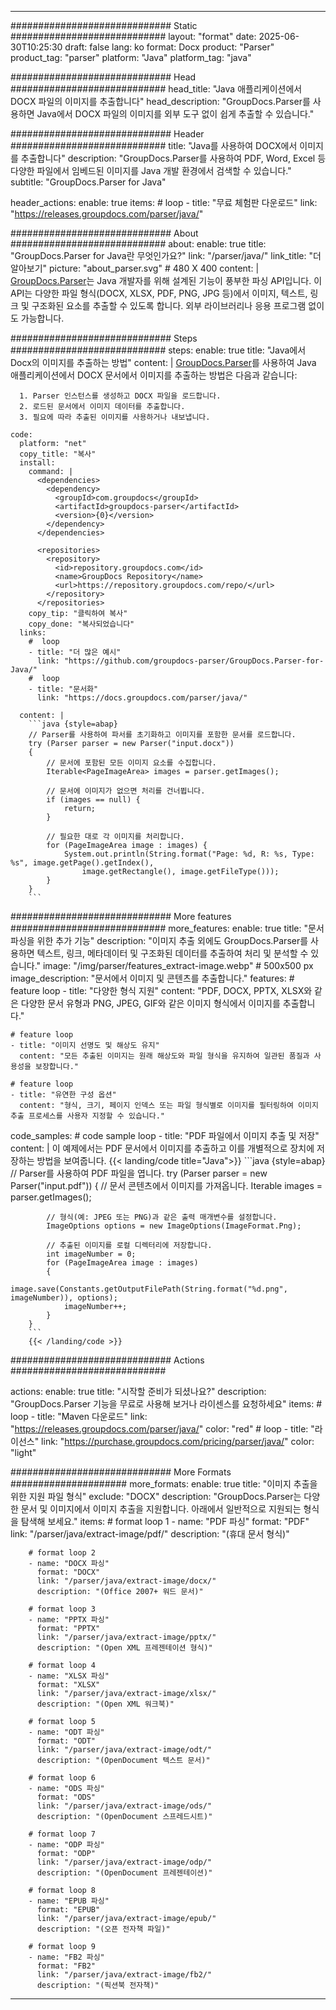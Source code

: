 


---
############################# Static ############################
layout: "format"
date:  2025-06-30T10:25:30
draft: false
lang: ko
format: Docx
product: "Parser"
product_tag: "parser"
platform: "Java"
platform_tag: "java"

############################# Head ############################
head_title: "Java 애플리케이션에서 DOCX 파일의 이미지를 추출합니다"
head_description: "GroupDocs.Parser를 사용하면 Java에서 DOCX 파일의 이미지를 외부 도구 없이 쉽게 추출할 수 있습니다."

############################# Header ############################
title: "Java를 사용하여 DOCX에서 이미지를 추출합니다" 
description: "GroupDocs.Parser를 사용하여 PDF, Word, Excel 등 다양한 파일에서 임베드된 이미지를 Java 개발 환경에서 검색할 수 있습니다."
subtitle: "GroupDocs.Parser for Java" 

header_actions:
  enable: true
  items:
    #  loop
    - title: "무료 체험판 다운로드"
      link: "https://releases.groupdocs.com/parser/java/"
      
############################# About ############################
about:
    enable: true
    title: "GroupDocs.Parser for Java란 무엇인가요?"
    link: "/parser/java/"
    link_title: "더 알아보기"
    picture: "about_parser.svg" # 480 X 400
    content: |
       [GroupDocs.Parser](/parser/java/)는 Java 개발자를 위해 설계된 기능이 풍부한 파싱 API입니다. 이 API는 다양한 파일 형식(DOCX, XLSX, PDF, PNG, JPG 등)에서 이미지, 텍스트, 링크 및 구조화된 요소를 추출할 수 있도록 합니다. 외부 라이브러리나 응용 프로그램 없이도 가능합니다.

############################# Steps ############################
steps:
    enable: true
    title: "Java에서 Docx의 이미지를 추출하는 방법"
    content: |
      [GroupDocs.Parser](/parser/java/)를 사용하여 Java 애플리케이션에서 DOCX 문서에서 이미지를 추출하는 방법은 다음과 같습니다:
      
      1. Parser 인스턴스를 생성하고 DOCX 파일을 로드합니다.
      2. 로드된 문서에서 이미지 데이터를 추출합니다.
      3. 필요에 따라 추출된 이미지를 사용하거나 내보냅니다.
   
    code:
      platform: "net"
      copy_title: "복사"
      install:
        command: |
          <dependencies>
            <dependency>
              <groupId>com.groupdocs</groupId>
              <artifactId>groupdocs-parser</artifactId>
              <version>{0}</version>
            </dependency>
          </dependencies>

          <repositories>
            <repository>
              <id>repository.groupdocs.com</id>
              <name>GroupDocs Repository</name>
              <url>https://repository.groupdocs.com/repo/</url>
            </repository>
          </repositories>
        copy_tip: "클릭하여 복사"
        copy_done: "복사되었습니다"
      links:
        #  loop
        - title: "더 많은 예시"
          link: "https://github.com/groupdocs-parser/GroupDocs.Parser-for-Java/"
        #  loop
        - title: "문서화"
          link: "https://docs.groupdocs.com/parser/java/"
          
      content: |
        ```java {style=abap}
        // Parser를 사용하여 파서를 초기화하고 이미지를 포함한 문서를 로드합니다.
        try (Parser parser = new Parser("input.docx"))
        {
            // 문서에 포함된 모든 이미지 요소를 수집합니다.
            Iterable<PageImageArea> images = parser.getImages();

            // 문서에 이미지가 없으면 처리를 건너뜁니다.
            if (images == null) {
                return;
            }

            // 필요한 대로 각 이미지를 처리합니다.
            for (PageImageArea image : images) {
                System.out.println(String.format("Page: %d, R: %s, Type: %s", image.getPage().getIndex(), 
                    image.getRectangle(), image.getFileType()));
            }
        }
        ```            

############################# More features ############################
more_features:
  enable: true
  title: "문서 파싱을 위한 추가 기능"
  description: "이미지 추출 외에도 GroupDocs.Parser를 사용하면 텍스트, 링크, 메타데이터 및 구조화된 데이터를 추출하여 처리 및 분석할 수 있습니다."
  image: "/img/parser/features_extract-image.webp" # 500x500 px
  image_description: "문서에서 이미지 및 콘텐츠를 추출합니다."
  features:
    # feature loop
    - title: "다양한 형식 지원"
      content: "PDF, DOCX, PPTX, XLSX와 같은 다양한 문서 유형과 PNG, JPEG, GIF와 같은 이미지 형식에서 이미지를 추출합니다."

    # feature loop
    - title: "이미지 선명도 및 해상도 유지"
      content: "모든 추출된 이미지는 원래 해상도와 파일 형식을 유지하여 일관된 품질과 사용성을 보장합니다."

    # feature loop
    - title: "유연한 구성 옵션"
      content: "형식, 크기, 페이지 인덱스 또는 파일 형식별로 이미지를 필터링하여 이미지 추출 프로세스를 사용자 지정할 수 있습니다."
      
  code_samples:
    # code sample loop
    - title: "PDF 파일에서 이미지 추출 및 저장"
      content: |
        이 예제에서는 PDF 문서에서 이미지를 추출하고 이를 개별적으로 장치에 저장하는 방법을 보여줍니다.
        {{< landing/code title="Java">}}
        ```java {style=abap}
        //  Parser를 사용하여 PDF 파일을 엽니다.
        try (Parser parser = new Parser("input.pdf"))
        {
            // 문서 콘텐츠에서 이미지를 가져옵니다.
            Iterable<PageImageArea> images = parser.getImages();

            // 형식(예: JPEG 또는 PNG)과 같은 출력 매개변수를 설정합니다.
            ImageOptions options = new ImageOptions(ImageFormat.Png);

            // 추출된 이미지를 로컬 디렉터리에 저장합니다.
            int imageNumber = 0;
            for (PageImageArea image : images)
            {
                image.save(Constants.getOutputFilePath(String.format("%d.png", imageNumber)), options);
                imageNumber++;
            }
        }
        ```
        {{< /landing/code >}}


############################# Actions ############################

actions:
  enable: true
  title: "시작할 준비가 되셨나요?"
  description: "GroupDocs.Parser 기능을 무료로 사용해 보거나 라이센스를 요청하세요"
  items:
    #  loop
    - title: "Maven 다운로드"
      link: "https://releases.groupdocs.com/parser/java/"
      color: "red"
        #  loop
    - title: "라이선스"
      link: "https://purchase.groupdocs.com/pricing/parser/java/"
      color: "light"


############################# More Formats #####################
more_formats:
    enable: true
    title: "이미지 추출을 위한 지원 파일 형식"
    exclude: "DOCX"
    description: "GroupDocs.Parser는 다양한 문서 및 이미지에서 이미지 추출을 지원합니다. 아래에서 일반적으로 지원되는 형식을 탐색해 보세요."
    items: 
        # format loop 1
        - name: "PDF 파싱"
          format: "PDF"
          link: "/parser/java/extract-image/pdf/"
          description: "(휴대 문서 형식)"
          
        # format loop 2
        - name: "DOCX 파싱"
          format: "DOCX"
          link: "/parser/java/extract-image/docx/"
          description: "(Office 2007+ 워드 문서)"
          
        # format loop 3
        - name: "PPTX 파싱"
          format: "PPTX"
          link: "/parser/java/extract-image/pptx/"
          description: "(Open XML 프레젠테이션 형식)"
          
        # format loop 4
        - name: "XLSX 파싱"
          format: "XLSX"
          link: "/parser/java/extract-image/xlsx/"
          description: "(Open XML 워크북)"
          
        # format loop 5
        - name: "ODT 파싱"
          format: "ODT"
          link: "/parser/java/extract-image/odt/"
          description: "(OpenDocument 텍스트 문서)"
          
        # format loop 6
        - name: "ODS 파싱"
          format: "ODS"
          link: "/parser/java/extract-image/ods/"
          description: "(OpenDocument 스프레드시트)"
          
        # format loop 7
        - name: "ODP 파싱"
          format: "ODP"
          link: "/parser/java/extract-image/odp/"
          description: "(OpenDocument 프레젠테이션)"
          
        # format loop 8
        - name: "EPUB 파싱"
          format: "EPUB"
          link: "/parser/java/extract-image/epub/"
          description: "(오픈 전자책 파일)"
          
        # format loop 9
        - name: "FB2 파싱"
          format: "FB2"
          link: "/parser/java/extract-image/fb2/"
          description: "(픽션북 전자책)"
         
          

---